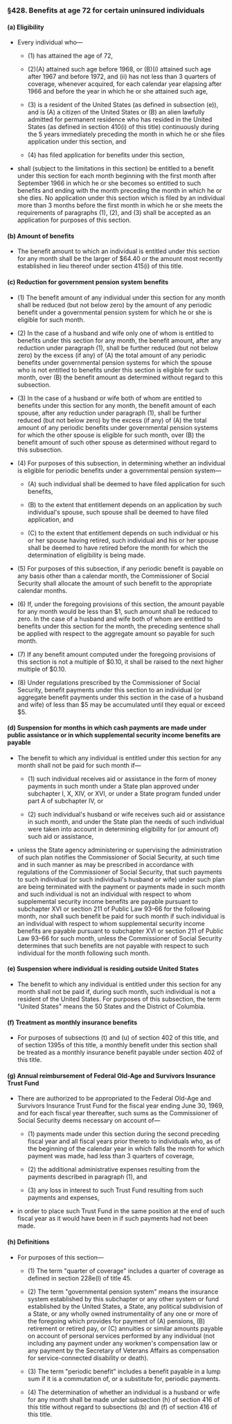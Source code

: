 ### §428. Benefits at age 72 for certain uninsured individuals
#### (a) Eligibility
* Every individual who—

  * (1) has attained the age of 72,

  * (2)(A) attained such age before 1968, or (B)(i) attained such age after 1967 and before 1972, and (ii) has not less than 3 quarters of coverage, whenever acquired, for each calendar year elapsing after 1966 and before the year in which he or she attained such age,

  * (3) is a resident of the United States (as defined in subsection (e)), and is (A) a citizen of the United States or (B) an alien lawfully admitted for permanent residence who has resided in the United States (as defined in section 410(i) of this title) continuously during the 5 years immediately preceding the month in which he or she files application under this section, and

  * (4) has filed application for benefits under this section,


* shall (subject to the limitations in this section) be entitled to a benefit under this section for each month beginning with the first month after September 1966 in which he or she becomes so entitled to such benefits and ending with the month preceding the month in which he or she dies. No application under this section which is filed by an individual more than 3 months before the first month in which he or she meets the requirements of paragraphs (1), (2), and (3) shall be accepted as an application for purposes of this section.

#### (b) Amount of benefits
* The benefit amount to which an individual is entitled under this section for any month shall be the larger of $64.40 or the amount most recently established in lieu thereof under section 415(i) of this title.

#### (c) Reduction for government pension system benefits
* (1) The benefit amount of any individual under this section for any month shall be reduced (but not below zero) by the amount of any periodic benefit under a governmental pension system for which he or she is eligible for such month.

* (2) In the case of a husband and wife only one of whom is entitled to benefits under this section for any month, the benefit amount, after any reduction under paragraph (1), shall be further reduced (but not below zero) by the excess (if any) of (A) the total amount of any periodic benefits under governmental pension systems for which the spouse who is not entitled to benefits under this section is eligible for such month, over (B) the benefit amount as determined without regard to this subsection.

* (3) In the case of a husband or wife both of whom are entitled to benefits under this section for any month, the benefit amount of each spouse, after any reduction under paragraph (1), shall be further reduced (but not below zero) by the excess (if any) of (A) the total amount of any periodic benefits under governmental pension systems for which the other spouse is eligible for such month, over (B) the benefit amount of such other spouse as determined without regard to this subsection.

* (4) For purposes of this subsection, in determining whether an individual is eligible for periodic benefits under a governmental pension system—

  * (A) such individual shall be deemed to have filed application for such benefits,

  * (B) to the extent that entitlement depends on an application by such individual's spouse, such spouse shall be deemed to have filed application, and

  * (C) to the extent that entitlement depends on such individual or his or her spouse having retired, such individual and his or her spouse shall be deemed to have retired before the month for which the determination of eligibility is being made.


* (5) For purposes of this subsection, if any periodic benefit is payable on any basis other than a calendar month, the Commissioner of Social Security shall allocate the amount of such benefit to the appropriate calendar months.

* (6) If, under the foregoing provisions of this section, the amount payable for any month would be less than $1, such amount shall be reduced to zero. In the case of a husband and wife both of whom are entitled to benefits under this section for the month, the preceding sentence shall be applied with respect to the aggregate amount so payable for such month.

* (7) If any benefit amount computed under the foregoing provisions of this section is not a multiple of $0.10, it shall be raised to the next higher multiple of $0.10.

* (8) Under regulations prescribed by the Commissioner of Social Security, benefit payments under this section to an individual (or aggregate benefit payments under this section in the case of a husband and wife) of less than $5 may be accumulated until they equal or exceed $5.

#### (d) Suspension for months in which cash payments are made under public assistance or in which supplemental security income benefits are payable
* The benefit to which any individual is entitled under this section for any month shall not be paid for such month if—

  * (1) such individual receives aid or assistance in the form of money payments in such month under a State plan approved under subchapter I, X, XIV, or XVI, or under a State program funded under part A of subchapter IV, or

  * (2) such individual's husband or wife receives such aid or assistance in such month, and under the State plan the needs of such individual were taken into account in determining eligibility for (or amount of) such aid or assistance,


* unless the State agency administering or supervising the administration of such plan notifies the Commissioner of Social Security, at such time and in such manner as may be prescribed in accordance with regulations of the Commissioner of Social Security, that such payments to such individual (or such individual's husband or wife) under such plan are being terminated with the payment or payments made in such month and such individual is not an individual with respect to whom supplemental security income benefits are payable pursuant to subchapter XVI or section 211 of Public Law 93–66 for the following month, nor shall such benefit be paid for such month if such individual is an individual with respect to whom supplemental security income benefits are payable pursuant to subchapter XVI or section 211 of Public Law 93–66 for such month, unless the Commissioner of Social Security determines that such benefits are not payable with respect to such individual for the month following such month.

#### (e) Suspension where individual is residing outside United States
* The benefit to which any individual is entitled under this section for any month shall not be paid if, during such month, such individual is not a resident of the United States. For purposes of this subsection, the term "United States" means the 50 States and the District of Columbia.

#### (f) Treatment as monthly insurance benefits
* For purposes of subsections (t) and (u) of section 402 of this title, and of section 1395s of this title, a monthly benefit under this section shall be treated as a monthly insurance benefit payable under section 402 of this title.

#### (g) Annual reimbursement of Federal Old-Age and Survivors Insurance Trust Fund
* There are authorized to be appropriated to the Federal Old-Age and Survivors Insurance Trust Fund for the fiscal year ending June 30, 1969, and for each fiscal year thereafter, such sums as the Commissioner of Social Security deems necessary on account of—

  * (1) payments made under this section during the second preceding fiscal year and all fiscal years prior thereto to individuals who, as of the beginning of the calendar year in which falls the month for which payment was made, had less than 3 quarters of coverage,

  * (2) the additional administrative expenses resulting from the payments described in paragraph (1), and

  * (3) any loss in interest to such Trust Fund resulting from such payments and expenses,


* in order to place such Trust Fund in the same position at the end of such fiscal year as it would have been in if such payments had not been made.

#### (h) Definitions
* For purposes of this section—

  * (1) The term "quarter of coverage" includes a quarter of coverage as defined in section 228e(l) of title 45.

  * (2) The term "governmental pension system" means the insurance system established by this subchapter or any other system or fund established by the United States, a State, any political subdivision of a State, or any wholly owned instrumentality of any one or more of the foregoing which provides for payment of (A) pensions, (B) retirement or retired pay, or (C) annuities or similar amounts payable on account of personal services performed by any individual (not including any payment under any workmen's compensation law or any payment by the Secretary of Veterans Affairs as compensation for service-connected disability or death).

  * (3) The term "periodic benefit" includes a benefit payable in a lump sum if it is a commutation of, or a substitute for, periodic payments.

  * (4) The determination of whether an individual is a husband or wife for any month shall be made under subsection (h) of section 416 of this title without regard to subsections (b) and (f) of section 416 of this title.